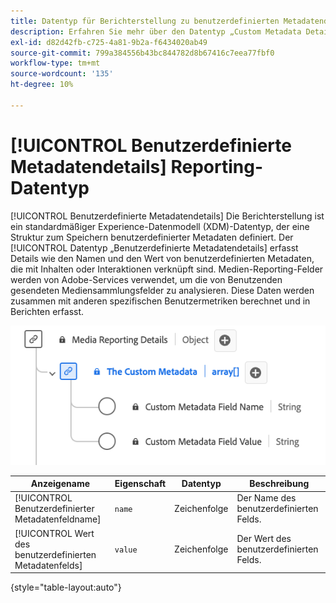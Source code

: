 ```yaml
---
title: Datentyp für Berichterstellung zu benutzerdefinierten Metadatendetails
description: Erfahren Sie mehr über den Datentyp „Custom Metadata Details Reporting Experience Data Model“ (XDM).
exl-id: d82d42fb-c725-4a81-9b2a-f6434020ab49
source-git-commit: 799a384556b43bc844782d8b67416c7eea77fbf0
workflow-type: tm+mt
source-wordcount: '135'
ht-degree: 10%

---
```


# [!UICONTROL Benutzerdefinierte Metadatendetails] Reporting-Datentyp

[!UICONTROL Benutzerdefinierte Metadatendetails] Die Berichterstellung ist ein standardmäßiger Experience-Datenmodell (XDM)-Datentyp, der eine Struktur zum Speichern benutzerdefinierter Metadaten definiert. Der [!UICONTROL Datentyp „Benutzerdefinierte Metadatendetails] erfasst Details wie den Namen und den Wert von benutzerdefinierten Metadaten, die mit Inhalten oder Interaktionen verknüpft sind. Medien-Reporting-Felder werden von Adobe-Services verwendet, um die von Benutzenden gesendeten Mediensammlungsfelder zu analysieren. Diese Daten werden zusammen mit anderen spezifischen Benutzermetriken berechnet und in Berichten erfasst.

![Diagramm zum Datentyp Berichterstellung für benutzerdefinierte Metadatendetails.](../images/data-types/the-custom-metadata-reporting.png)

| Anzeigename | Eigenschaft | Datentyp | Beschreibung |
|--------------------------------------------|------------------|-----------|-----------------------------------------|
| [!UICONTROL Benutzerdefinierter Metadatenfeldname] | `name` | Zeichenfolge | Der Name des benutzerdefinierten Felds. |
| [!UICONTROL Wert des benutzerdefinierten Metadatenfelds] | `value` | Zeichenfolge | Der Wert des benutzerdefinierten Felds. |

{style="table-layout:auto"}
